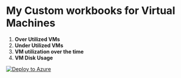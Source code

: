# My Custom workbooks for Virtual Machines
1. **Over Utilized VMs**
2. **Under Utilized VMs**
3. **VM utilization over the time**
4. **VM Disk Usage**
 
 [![Deploy to Azure](https://aka.ms/deploytoazurebutton)](https://portal.azure.com/#create/Microsoft.Template/uri/https%3A%2F%2Fraw.githubusercontent.com%2FKatef-Cloud%2FAzure-Monitor%2Fmain%2FMy%2520Custom%2520Workbooks%2FVM%2520Utilization%2520Workbooks%2FVM_Utilizations_workbooks.json)
